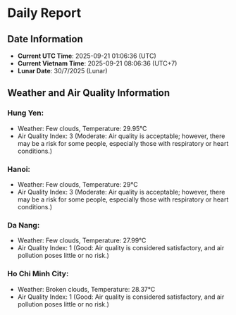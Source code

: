 # Daily Report
## Date Information
- **Current UTC Time**: 2025-09-21 01:06:36 (UTC)
- **Current Vietnam Time**: 2025-09-21 08:06:36 (UTC+7)
- **Lunar Date**: 30/7/2025 (Lunar)

## Weather and Air Quality Information

### Hung Yen:
- Weather: Few clouds, Temperature: 29.95°C
- Air Quality Index: 3 (Moderate: Air quality is acceptable; however, there may be a risk for some people, especially those with respiratory or heart conditions.)

### Hanoi:
- Weather: Few clouds, Temperature: 29°C
- Air Quality Index: 3 (Moderate: Air quality is acceptable; however, there may be a risk for some people, especially those with respiratory or heart conditions.)

### Da Nang:
- Weather: Few clouds, Temperature: 27.99°C
- Air Quality Index: 1 (Good: Air quality is considered satisfactory, and air pollution poses little or no risk.)

### Ho Chi Minh City:
- Weather: Broken clouds, Temperature: 28.37°C
- Air Quality Index: 1 (Good: Air quality is considered satisfactory, and air pollution poses little or no risk.)
